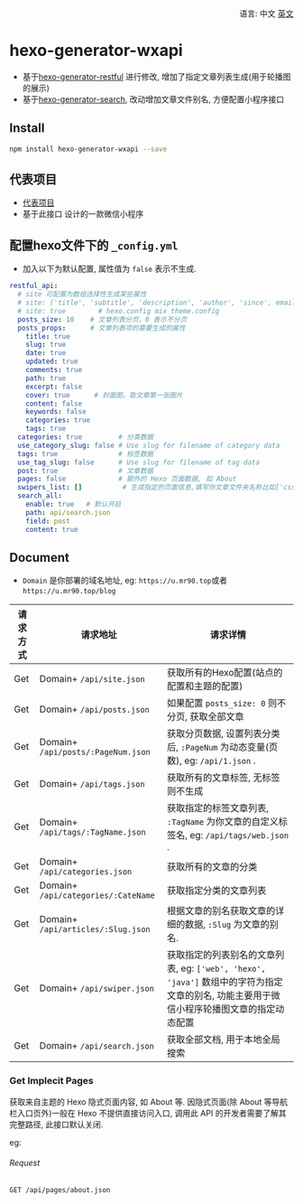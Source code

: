 <!--
 * @Description: 中文文档
 * @Author: Harry
 * @Date: 2021-09-07 09:32:40
 * @Url: https://u.mr90.top
 * @github: https://github.com/rr210
 * @LastEditTime: 2021-09-11 15:38:17
 * @LastEditors: Harry
-->
<div align="right">
  语言:
  中文
  <a title="English" href="/README_en.md">英文</a>
</div>

# hexo-generator-wxapi
* 基于[hexo-generator-restful](https://www.npmjs.com/package/hexo-generator-restful) 进行修改, 增加了指定文章列表生成(用于轮播图的展示)
* 基于[hexo-generator-search](https://www.npmjs.com/package/hexo-generator-search), 改动增加文章文件别名, 方便配置小程序接口

## Install

```bash
npm install hexo-generator-wxapi --save
```

## 代表项目

* [代表项目](https://github.com/Rr210/hexo-wx-api)
* 基于此接口 设计的一款微信小程序

## 配置hexo文件下的 `_config.yml`

* 加入以下为默认配置, 属性值为 `false` 表示不生成.

```yml
restful_api:
  # site 可配置为数组选择性生成某些属性
  # site: ['title', 'subtitle', 'description', 'author', 'since', email', 'favicon', 'avatar']
  # site: true        # hexo.config mix theme.config
  posts_size: 10    # 文章列表分页，0 表示不分页
  posts_props:      # 文章列表项的需要生成的属性
    title: true
    slug: true
    date: true
    updated: true
    comments: true
    path: true
    excerpt: false
    cover: true      # 封面图，取文章第一张图片
    content: false
    keywords: false
    categories: true
    tags: true
  categories: true         # 分类数据
  use_category_slug: false # Use slug for filename of category data
  tags: true               # 标签数据
  use_tag_slug: false      # Use slug for filename of tag data
  post: true               # 文章数据
  pages: false             # 额外的 Hexo 页面数据, 如 About
  swipers_list: []          # 生成指定的页面信息,填写你文章文件夹名称比如['css','js']，不加后缀名,主要用于轮播图api
  search_all:
    enable: true   # 默认开启
    path: api/search.json
    field: post
    content: true
```

## Document

* `Domain` 是你部署的域名地址, eg: `https://u.mr90.top`或者`https://u.mr90.top/blog`

请求方式|请求地址|请求详情
-----|-----|-----
Get|Domain+ `/api/site.json` |获取所有的Hexo配置(站点的配置和主题的配置)
Get|Domain+ `/api/posts.json` | 如果配置 `posts_size: 0` 则不分页, 获取全部文章
Get|Domain+ `/api/posts/:PageNum.json` | 获取分页数据, 设置列表分类后, `:PageNum` 为动态变量(页数), eg: `/api/1.json` .
Get|Domain+ `/api/tags.json` | 获取所有的文章标签, 无标签则不生成
Get|Domain+ `/api/tags/:TagName.json` | 获取指定的标签文章列表, `:TagName` 为你文章的自定义标签名, eg: `/api/tags/web.json` .
Get|Domain+ `/api/categories.json` | 获取所有的文章的分类
Get|Domain+ `/api/categories/:CateName` | 获取指定分类的文章列表
Get|Domain+ `/api/articles/:Slug.json` | 根据文章的别名获取文章的详细的数据, `:Slug` 为文章的别名.
Get|Domain+ `/api/swiper.json` | 获取指定的列表别名的文章列表, eg: `['web', 'hexo', 'java']` 数组中的字符为指定文章的别名, 功能主要用于微信小程序轮播图文章的指定动态配置
Get|Domain+ `/api/search.json` | 获取全部文档, 用于本地全局搜索

### Get Implecit Pages

获取来自主题的 Hexo 隐式页面内容, 如 About 等. 因隐式页面(除 About 等导航栏入口页外)一般在 Hexo 不提供直接访问入口, 调用此 API 的开发者需要了解其完整路径, 此接口默认关闭.

eg: 

###### Request

```
GET /api/pages/about.json
```
